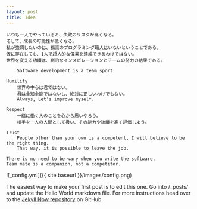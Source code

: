 ```yaml
---
layout: post
title: Idea
---
```


    いつも一人でやっていると、失敗のリスクが高くなる。
    そして、成長の可能性が低くなる。 
    私が強調したいのは、孤高のプログラミング職人はいないということである。
    仮に存在しても、1人で超人的な偉業を達成できるわけではない。
    世界を変える功績は、劇的なインスピレーションとチームの努力の結果である。
    
        Software development is a team sport
    
    Humility
        世界の中心は君ではない。
        君は全知全能ではないし、絶対に正しいわけでもない。
        Always, Let's improve myself.    
    
    Respect
        一緒に働く人のことを心から思いやろう。
        相手を一人の人間として扱い、その能力や功績を高く評価しよう。
    
    Trust
        People other than your own is a competent, I will believe to be the right thing.
        That way, it is possible to leave the job.
        
    There is no need to be wary when you write the software.
    Team mate is a companion, not a competitor.    


![_config.yml]({{ site.baseurl }}/images/config.png)

The easiest way to make your first post is to edit this one. Go into /_posts/ and update the Hello World markdown file. For more instructions head over to the [Jekyll Now repository](https://github.com/barryclark/jekyll-now) on GitHub.
